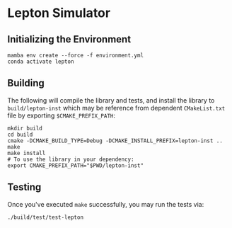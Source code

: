 # Lepton Simulator

## Initializing the Environment

```shell
mamba env create --force -f environment.yml
conda activate lepton
```

## Building

The following will compile the library and tests, and install the library to
`build/lepton-inst` which may be reference from dependent `CMakeList.txt` file
by exporting `$CMAKE_PREFIX_PATH`:

```shell
mkdir build
cd build
cmake -DCMAKE_BUILD_TYPE=Debug -DCMAKE_INSTALL_PREFIX=lepton-inst ..
make
make install
# To use the library in your dependency:
export CMAKE_PREFIX_PATH="$PWD/lepton-inst"
```

## Testing

Once you've executed `make` successfully, you may run the tests via:

```shell
./build/test/test-lepton
```

